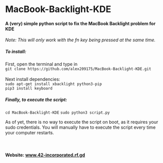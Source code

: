 # MacBook-Backlight-KDE
#### A (very) simple python script to fix the MacBook Backlight problem for KDE

*Note: This will only work with the fn key being pressed at the same time.*

##### To install:
First, open the terminal and type in <br> `git clone https://github.com/alex209175/MacBook-Backlight-KDE.git`<br><br>
Next install dependencies:<br>
`sudo apt-get install xbacklight python3-pip`<br>
`pip3 install keyboard`

##### Finally, to execute the script:
`cd MacBook-Backlight-KDE`
`sudo python3 script.py`

As of yet, there is no way to execute the script on boot, as it requires your sudo credentials. You will manually have to execute the script every time your computer restarts.
<br><br><br>
#### Website: www.42-incorporated.rf.gd 
